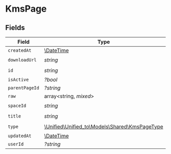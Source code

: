 # KmsPage


## Fields

| Field                                                                               | Type                                                                                | Required                                                                            | Description                                                                         |
| ----------------------------------------------------------------------------------- | ----------------------------------------------------------------------------------- | ----------------------------------------------------------------------------------- | ----------------------------------------------------------------------------------- |
| `createdAt`                                                                         | [\DateTime](https://www.php.net/manual/en/class.datetime.php)                       | :heavy_minus_sign:                                                                  | N/A                                                                                 |
| `downloadUrl`                                                                       | *string*                                                                            | :heavy_check_mark:                                                                  | N/A                                                                                 |
| `id`                                                                                | *string*                                                                            | :heavy_check_mark:                                                                  | N/A                                                                                 |
| `isActive`                                                                          | *?bool*                                                                             | :heavy_minus_sign:                                                                  | N/A                                                                                 |
| `parentPageId`                                                                      | *?string*                                                                           | :heavy_minus_sign:                                                                  | N/A                                                                                 |
| `raw`                                                                               | array<string, *mixed*>                                                              | :heavy_minus_sign:                                                                  | N/A                                                                                 |
| `spaceId`                                                                           | *string*                                                                            | :heavy_check_mark:                                                                  | N/A                                                                                 |
| `title`                                                                             | *string*                                                                            | :heavy_check_mark:                                                                  | N/A                                                                                 |
| `type`                                                                              | [\Unified\Unified_to\Models\Shared\KmsPageType](../../Models/Shared/KmsPageType.md) | :heavy_check_mark:                                                                  | N/A                                                                                 |
| `updatedAt`                                                                         | [\DateTime](https://www.php.net/manual/en/class.datetime.php)                       | :heavy_minus_sign:                                                                  | N/A                                                                                 |
| `userId`                                                                            | *?string*                                                                           | :heavy_minus_sign:                                                                  | N/A                                                                                 |